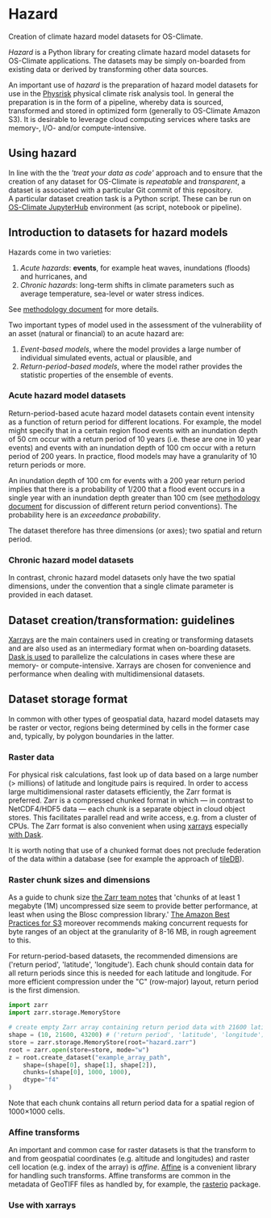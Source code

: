 # Hazard
Creation of climate hazard model datasets for OS-Climate.

*Hazard* is a Python library for creating climate hazard model datasets for OS-Climate applications. The datasets may be simply on-boarded from existing data or derived by transforming other data sources.

An important use of *hazard* is the preparation of hazard model datasets for use in the [Physrisk](https://github.com/os-climate/physrisk) physical climate risk analysis tool. In general the preparation is in the form of a pipeline, whereby data is sourced, transformed and stored in optimized form (generally to OS-Climate Amazon S3). It is desirable to leverage cloud computing services where tasks are memory-, I/O- and/or compute-intensive.  

## Using hazard
In line with the the *'treat your data as code'* approach and to ensure that the creation of any dataset for OS-Climate is *repeatable* and *transparent*, a dataset is associated with a particular Git commit of this repository.  
A particular dataset creation task is a Python script. These can be run on [OS-Climate JupyterHub](https://jupyterhub-odh-jupyterhub.apps.odh-cl2.apps.os-climate.org) environment (as script, notebook or pipeline).

## Introduction to datasets for hazard models
Hazards come in two varieties:
1. *Acute hazards*: **events**, for example heat waves, inundations (floods) and hurricanes, and
2. *Chronic hazards*: long-term shifts in climate parameters such as average temperature, sea-level or water stress indices.

See [methodology document](https://github.com/os-climate/physrisk/tree/main/methodology#:~:text=PhysicalRiskMethodology.pdf) for more details.

Two important types of model used in the assessment of the vulnerability of an asset (natural or financial) to an acute hazard are:

1. *Event-based models*, where the model provides a large number of individual simulated events, actual or plausible, and
2. *Return-period-based models*, where the model rather provides the statistic properties of the ensemble of events.

### Acute hazard model datasets

Return-period-based acute hazard model datasets contain event intensity as a function of return period for different locations. For example, the model might specify that in a certain region flood events with an inundation depth of 50 cm occur with a return period of 10 years (i.e. these are one in 10 year events) and events with an inundation depth of 100 cm occur with a return period of 200 years. In practice, flood models may have a granularity of 10 return periods or more.

An inundation depth of 100 cm for events with a 200 year return period implies that there is a probability of $1/200$ that a flood event occurs in a single year with an inundation depth greater than 100 cm (see [methodology document](https://github.com/os-climate/physrisk/tree/main/methodology#:~:text=PhysicalRiskMethodology.pdf) for discussion of different return period conventions). The probability here is an *exceedance probability*.  

The dataset therefore has three dimensions (or axes); two spatial and return period.

### Chronic hazard model datasets

In contrast, chronic hazard model datasets only have the two spatial dimensions, under the convention that a single climate parameter is provided in each dataset.

## Dataset creation/transformation: guidelines

[Xarrays](https://docs.xarray.dev/en/stable/) are the main containers used in creating or transforming datasets and are also used as an intermediary format when on-boarding datasets. [Dask is used](https://docs.xarray.dev/en/stable/user-guide/dask.html) to parallelize the calculations in cases where these are memory- or compute-intensive. Xarrays are chosen for convenience and performance when dealing with multidimensional datasets.

## Dataset storage format
In common with other types of geospatial data, hazard model datasets may be raster or vector, regions being determined by cells in the former case and, typically, by polygon boundaries in the latter.

### Raster data
For physical risk calculations, fast look up of data based on a large number (> millions) of latitude and longitude pairs is required. In order to access large multidimensional raster datasets efficiently, the Zarr format is preferred. Zarr is a compressed chunked format in which — in contrast to NetCDF4/HDF5 data — each chunk is a separate object in cloud object stores. This facilitates parallel read and write access, e.g. from a cluster of CPUs. The Zarr format is also convenient when using [xarrays](https://docs.xarray.dev/en/stable/) especially [with Dask](https://docs.xarray.dev/en/stable/user-guide/dask.html).

It is worth noting that use of a chunked format does not preclude federation of the data within a database (see for example the approach of [tileDB](https://tiledb.com/)).

### Raster chunk sizes and dimensions
As a guide to chunk size [the Zarr team notes](https://zarr.readthedocs.io/en/stable/tutorial.html) that 'chunks of at least 1 megabyte (1M) uncompressed size seem to provide better performance, at least when using the Blosc compression library.' [The Amazon Best Practices for S3](https://d1.awsstatic.com/whitepapers/AmazonS3BestPractices.pdf) moreover recommends making concurrent requests for byte ranges of an object at the granularity of 8-16 MB, in rough agreement to this.

For return-period-based datasets, the recommended dimensions are ('return period', 'latitude', 'longitude'). Each chunk should contain data for all return periods since this is needed for each latitude and longitude. For more efficient compression under the "C" (row-major) layout, return period is the first dimension.

```python
import zarr
import zarr.storage.MemoryStore

# create empty Zarr array containing return period data with 21600 latitudes and 43200 longitudes 
shape = (10, 21600, 43200) # ('return period', 'latitude', 'longitude')
store = zarr.storage.MemoryStore(root="hazard.zarr")
root = zarr.open(store=store, mode="w")
z = root.create_dataset("example_array_path",
    shape=(shape[0], shape[1], shape[2]),
    chunks=(shape[0], 1000, 1000),
    dtype="f4"
)
```

Note that each chunk contains all return period data for a spatial region of 1000×1000 cells.

### Affine transforms
An important and common case for raster datasets is that the transform to and from geospatial coordinates (e.g. altitude and longitudes) and raster cell location (e.g. index of the array) is *affine*. [Affine](https://pypi.org/project/affine/) is a convenient library for handling such transforms. Affine transforms are common in the metadata of GeoTIFF files as handled by, for example, the [rasterio](https://rasterio.readthedocs.io/en/latest/api/rasterio.transform.html) package.

### Use with xarrays



